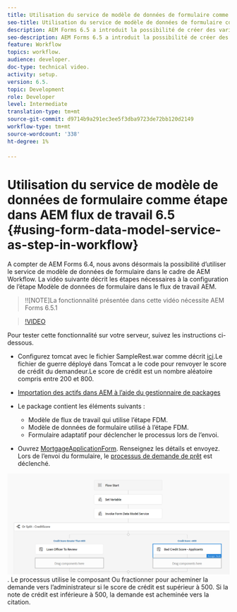 ```yaml
---
title: Utilisation du service de modèle de données de formulaire comme étape dans AEM flux de travail 6.5
seo-title: Utilisation du service de modèle de données de formulaire comme étape dans AEM flux de travail 6.5
description: AEM Forms 6.5 a introduit la possibilité de créer des variables dans AEM Workflow. Grâce à cette nouvelle fonctionnalité qui utilise le service de modèle de données de formulaire "Invoke Form Data Model Service" dans le flux de travail AEM, est devenu très facile. La vidéo suivante décrit les étapes de l’utilisation du service de modèle de données de formulaire appelé dans AEM Workflow.
seo-description: AEM Forms 6.5 a introduit la possibilité de créer des variables dans AEM Workflow. Grâce à cette nouvelle fonctionnalité qui utilise le service de modèle de données de formulaire "Invoke Form Data Model Service" dans le flux de travail AEM, est devenu très facile. La vidéo suivante décrit les étapes de l’utilisation du service de modèle de données de formulaire appelé dans AEM Workflow.
feature: Workflow
topics: workflow.
audience: developer.
doc-type: technical video.
activity: setup.
version: 6.5.
topic: Development
role: Developer
level: Intermediate
translation-type: tm+mt
source-git-commit: d9714b9a291ec3ee5f3dba9723de72bb120d2149
workflow-type: tm+mt
source-wordcount: '338'
ht-degree: 1%

---
```



# Utilisation du service de modèle de données de formulaire comme étape dans AEM flux de travail 6.5 {#using-form-data-model-service-as-step-in-workflow}

A compter de AEM Forms 6.4, nous avons désormais la possibilité d’utiliser le service de modèle de données de formulaire dans le cadre de AEM Workflow. La vidéo suivante décrit les étapes nécessaires à la configuration de l’étape Modèle de données de formulaire dans le flux de travail AEM.

>!![NOTE]La fonctionnalité présentée dans cette vidéo nécessite AEM Forms 6.5.1


>[!VIDEO](https://video.tv.adobe.com/v/28145?quality=9&learn=on)

Pour tester cette fonctionnalité sur votre serveur, suivez les instructions ci-dessous.

* Configurez tomcat avec le fichier SampleRest.war comme décrit [ici](https://helpx.adobe.com/experience-manager/kt/forms/using/preparing-datasource-for-form-data-model-tutorial-use.html).Le fichier de guerre déployé dans Tomcat a le code pour renvoyer le score de crédit du demandeur.Le score de crédit est un nombre aléatoire compris entre 200 et 800.

* [ Importation des actifs dans AEM à l’aide du gestionnaire de packages](assets/aem65-loanapplication.zip)
* Le package contient les éléments suivants :

   * Modèle de flux de travail qui utilise l’étape FDM.
   * Modèle de données de formulaire utilisé à l’étape FDM.
   * Formulaire adaptatif pour déclencher le processus lors de l’envoi.
* Ouvrez [MortgageApplicationForm](http://localhost:4502/content/dam/formsanddocuments/loanapplication/jcr:content?wcmmode=disabled). Renseignez les détails et envoyez. Lors de l’envoi du formulaire, le [processus de demande de prêt](http://http://localhost:4502/editor.html/conf/global/settings/workflow/models/LoanApplication2.html) est déclenché.

![ flux de travail ](assets/invokefdm651.PNG).
Le processus utilise le composant Ou fractionner pour acheminer la demande vers l’administrateur si le score de crédit est supérieur à 500. Si la note de crédit est inférieure à 500, la demande est acheminée vers la citation.
